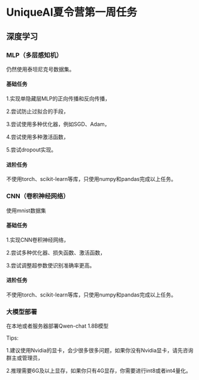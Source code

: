# UniqueAI夏令营第一周任务

## 深度学习
### MLP（多层感知机）
仍然使用泰坦尼克号数据集。

#### 基础任务
1.实现单隐藏层MLP的正向传播和反向传播，

2.尝试防止过拟合的手段，

3.尝试使用多种优化器，例如SGD、Adam，

4.尝试使用多种激活函数，

5.尝试dropout实现。

#### 进阶任务
不使用torch、scikit-learn等库，只使用numpy和pandas完成以上任务。

### CNN（卷积神经网络）
使用mnist数据集

#### 基础任务
1.实现CNN卷积神经网络，

2.尝试多种优化器、损失函数、激活函数，

3.尝试调整超参数使识别准确率更高。

#### 进阶任务
不使用torch、scikit-learn等库，只使用numpy和pandas完成以上任务。

### 大模型部署
在本地或者服务器部署Qwen-chat 1.8B模型

Tips:

1.建议使用Nvidia的显卡，会少很多很多问题，如果你没有Nvidia显卡，请先咨询群主或管理员，

2.推理需要6G及以上显存，如果你只有4G显存，你需要进行int8或者int4量化。
